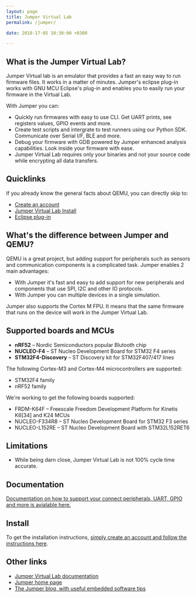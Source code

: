 ```yaml
---
layout: page
title: Jumper Virtual Lab
permalink: /jumper/

date: 2018-17-05 10:30:00 +0300

---
```


## What is the Jumper Virtual Lab?

Jumper Virtual lab is an emulator that provides a fast an easy way to run firmware files. It works in a matter of minutes. Jumper's eclipse plug-in works with GNU MCU Eclipse's plug-in and enables you to easily run your firmware in the Virtual Lab.

With Jumper you can:

* Quickly run firmwares with easy to use CLI. Get UART prints, see registers values, GPIO events and more.
* Create test scripts and intergrate to test runners using our Python SDK. Communicate over Serial I/F, BLE and more.
* Debug your firmware with GDB powered by Jumper enhanced analysis capabilities. Look inside your firmware with ease.
* Jumper Virtual Lab requires only your binaries and not your source code while encrypting all data transfers.

## Quicklinks

If you already know the general facts about QEMU, you can directly skip to:

* [Create an account](https://vlab.jumper.io)
* [Jumper Virtual Lab Install](https://docs.jumper.io/docs/install.html)
* [Eclipse plug-in](https://docs.jumper.io/docs/intgdb.html)

## What's the difference between Jumper and QEMU?

QEMU is a great project, but adding support for peripherals such as sensors and communication components is a complicated task. Jumper enables 2 main advantages:

* With Jumper it's fast and easy to add support for new peripherals and components that use SPI, I2C and other IO protocols.
* With Jumper you can multiple devices in a single simulation.

Jumper also supports the Cortex M FPU. It means that the same firmware that runs on the device will work in the Jumper Virtual Lab.

## Supported boards and MCUs

* **nRF52** – Nordic Semiconductors popular Blutooth chip
* **NUCLEO-F4** – ST Nucleo Development Board for STM32 F4 series
* **STM32F4-Discovery** – ST Discovery kit for STM32F407/417 lines

The following Cortex-M3 and Cortex-M4 microcontrollers are supported:

* STM32F4 family
* nRF52 family

We're working to get the following boards supported:

* FRDM-K64F – Freescale Freedom Development Platform for Kinetis K6[34] and K24 MCUs
* NUCLEO-F334R8 – ST Nucleo Development Board for STM32 F3 series
* NUCLEO-L152RE – ST Nucleo Development Board with STM32L152RET6

## Limitations

* While being darn close, Jumper Virtual Lab is not 100% cycle time accurate.

## Documentation

[Documentation on how to support your connect peripherals, UART, GPIO and more is avialable here.](https://docs.jumper.io/docs/install.html)

## Install

To get the installation instructions, [simply create an account and follow the instructions here](https://vlab.jumper.io).

## Other links

* [Jumper Virtual Lab documentation](https://docs.jumper.io)
* [Jumper home page](https://jumper.io)
* [The Jumper blog, with useful embedded software tips](https://jumper.io/blog)